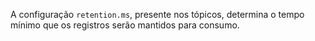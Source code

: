 A configuração `retention.ms`, presente nos tópicos, determina o tempo mínimo que os registros
serão mantidos para consumo.
